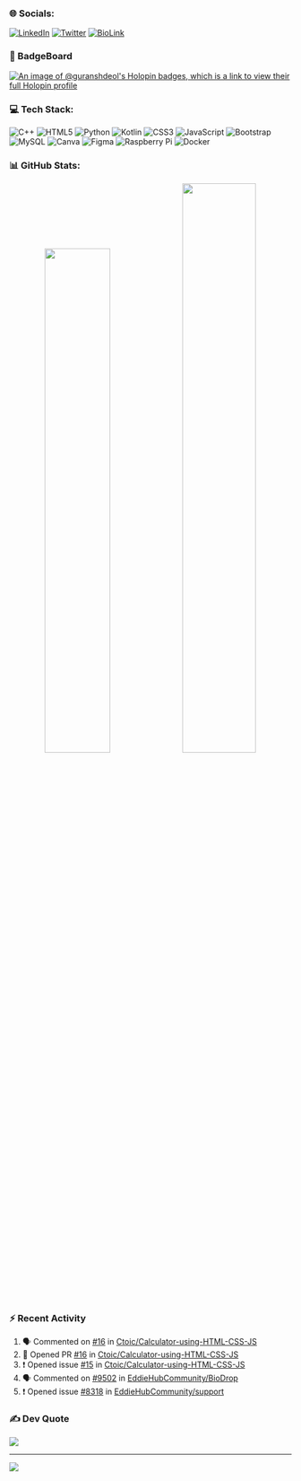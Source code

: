 ### 🌐 Socials:
[![LinkedIn](https://img.shields.io/badge/LinkedIn-%230077B5.svg?logo=linkedin&logoColor=white)](https://linkedin.com/in/guranshdeol) [![Twitter](https://img.shields.io/badge/Twitter-%231DA1F2.svg?logo=Twitter&logoColor=white)](https://twitter.com/guranshdeol) [![BioLink](https://img.shields.io/badge/BioLink-%230077B5.svg)](https://guranshdeol.bio.link)



### 📛 BadgeBoard
[![An image of @guranshdeol's Holopin badges, which is a link to view their full Holopin profile](https://holopin.me/guranshdeol)](https://holopin.io/@guranshdeol)


### 💻 Tech Stack:
![C++](https://img.shields.io/badge/c++-%2300599C.svg?style=for-the-badge&logo=c%2B%2B&logoColor=white) ![HTML5](https://img.shields.io/badge/html5-%23E34F26.svg?style=for-the-badge&logo=html5&logoColor=white) ![Python](https://img.shields.io/badge/python-3670A0?style=for-the-badge&logo=python&logoColor=ffdd54) ![Kotlin](https://img.shields.io/badge/kotlin-%230095D5.svg?style=for-the-badge&logo=kotlin&logoColor=white) ![CSS3](https://img.shields.io/badge/css3-%231572B6.svg?style=for-the-badge&logo=css3&logoColor=white) ![JavaScript](https://img.shields.io/badge/javascript-%23323330.svg?style=for-the-badge&logo=javascript&logoColor=%23F7DF1E) ![Bootstrap](https://img.shields.io/badge/bootstrap-%23563D7C.svg?style=for-the-badge&logo=bootstrap&logoColor=white) ![MySQL](https://img.shields.io/badge/mysql-%2300f.svg?style=for-the-badge&logo=mysql&logoColor=white) ![Canva](https://img.shields.io/badge/Canva-%2300C4CC.svg?style=for-the-badge&logo=Canva&logoColor=white) 	![Figma](https://img.shields.io/badge/figma-%23F24E1E.svg?style=for-the-badge&logo=figma&logoColor=white)  ![Raspberry Pi](https://img.shields.io/badge/-RaspberryPi-C51A4A?style=for-the-badge&logo=Raspberry-Pi) ![Docker](https://img.shields.io/badge/docker-%230db7ed.svg?style=for-the-badge&logo=docker&logoColor=white)
### 📊 GitHub Stats:
<!--
![](https://github-readme-stats.vercel.app/api?username=guranshdeol&theme=dark&hide_border=false&include_all_commits=false&count_private=true)<br/>
![](https://github-readme-streak-stats.herokuapp.com/?user=guranshdeol&theme=dark&hide_border=false)<br/>
![](https://github-readme-stats.vercel.app/api/top-langs/?username=guranshdeol&theme=dark&hide_border=false&include_all_commits=false&count_private=false&layout=compact)
-->
<p align="center">
  <img width="48%" src="https://github-readme-stats.vercel.app/api?username=guranshdeol&show_icons=true&theme=tokyonight" />
  <img width="51%" src="https://github-readme-streak-stats.herokuapp.com/?user=guranshdeol&theme=tokyonight" />
</p>

<!--## 🏆 GitHub Trophies
![](https://github-profile-trophy.vercel.app/?username=guranshdeol&theme=radical&no-frame=false&no-bg=false&margin-w=4)
-->
### :zap: Recent Activity
<!--START_SECTION:activity-->
1. 🗣 Commented on [#16](https://github.com/Ctoic/Calculator-using-HTML-CSS-JS/pull/16#issuecomment-1763460943) in [Ctoic/Calculator-using-HTML-CSS-JS](https://github.com/Ctoic/Calculator-using-HTML-CSS-JS)
2. 💪 Opened PR [#16](https://github.com/Ctoic/Calculator-using-HTML-CSS-JS/pull/16) in [Ctoic/Calculator-using-HTML-CSS-JS](https://github.com/Ctoic/Calculator-using-HTML-CSS-JS)
3. ❗ Opened issue [#15](https://github.com/Ctoic/Calculator-using-HTML-CSS-JS/issues/15) in [Ctoic/Calculator-using-HTML-CSS-JS](https://github.com/Ctoic/Calculator-using-HTML-CSS-JS)
4. 🗣 Commented on [#9502](https://github.com/EddieHubCommunity/BioDrop/issues/9502#issuecomment-1763314206) in [EddieHubCommunity/BioDrop](https://github.com/EddieHubCommunity/BioDrop)
5. ❗ Opened issue [#8318](https://github.com/EddieHubCommunity/support/issues/8318) in [EddieHubCommunity/support](https://github.com/EddieHubCommunity/support)
<!--END_SECTION:activity-->

### ✍️ Dev Quote
![](https://quotes-github-readme.vercel.app/api?type=horizontal&theme=radical)

---
[![](https://visitcount.itsvg.in/api?id=guranshdeol&icon=0&color=0)](https://visitcount.itsvg.in)



<!---
guranshdeol/guranshdeol is a ✨ special ✨ repository because its `README.md` (this file) appears on your GitHub profile.
You can click the Preview link to take a look at your changes.
--->
